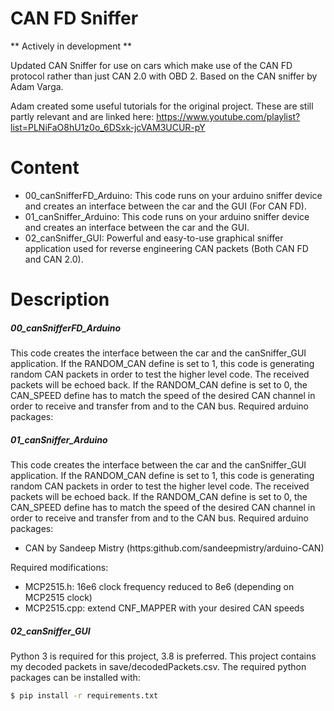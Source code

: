 # CAN FD Sniffer
** Actively in development **

Updated CAN Sniffer for use on cars which make use of the CAN FD protocol rather than just CAN 2.0 with OBD 2.
Based on the CAN sniffer by Adam Varga.


Adam created some useful tutorials for the original project. These are still partly relevant and are linked here:
https://www.youtube.com/playlist?list=PLNiFaO8hU1z0o_6DSxk-jcVAM3UCUR-pY

# Content
- 00_canSnifferFD_Arduino: This code runs on your arduino sniffer device and creates an interface between the car and the GUI (For CAN FD).
- 01_canSniffer_Arduino: This code runs on your arduino sniffer device and creates an interface between the car and the GUI.
- 02_canSniffer_GUI: Powerful and easy-to-use graphical sniffer application used for reverse engineering CAN packets (Both CAN FD and CAN 2.0). 
# Description
##### 00_canSnifferFD_Arduino
This code creates the interface between the car and the canSniffer_GUI application. If the RANDOM_CAN define is set to 1, this code is generating random CAN packets in order to test the higher level code. The received packets will be echoed back. If the  RANDOM_CAN define is set to 0, the CAN_SPEED define  has to match the speed of the desired CAN channel in order to receive and transfer from and to the CAN bus.
 Required arduino packages: 

##### 01_canSniffer_Arduino
This code creates the interface between the car and the canSniffer_GUI application. If the RANDOM_CAN define is set to 1, this code is generating random CAN packets in order to test the higher level code. The received packets will be echoed back. If the  RANDOM_CAN define is set to 0, the CAN_SPEED define  has to match the speed of the desired CAN channel in order to receive and transfer from and to the CAN bus.
 Required arduino packages: 
- CAN by Sandeep Mistry (https:github.com/sandeepmistry/arduino-CAN)

Required modifications: 
- MCP2515.h: 16e6 clock frequency reduced to 8e6 (depending on MCP2515 clock)
- MCP2515.cpp: extend CNF_MAPPER with your desired CAN speeds

##### 02_canSniffer_GUI
Python 3 is required for this project, 3.8 is preferred. This project contains my decoded packets in save/decodedPackets.csv. The required python packages can be installed with:
```sh
$ pip install -r requirements.txt
```
